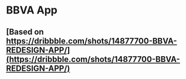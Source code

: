 # BBVA App
## [Based on https://dribbble.com/shots/14877700-BBVA-REDESIGN-APP/](https://dribbble.com/shots/14877700-BBVA-REDESIGN-APP/)